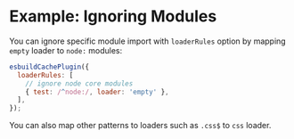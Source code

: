 # Example: Ignoring Modules

You can ignore specific module import with `loaderRules` option by mapping
`empty` loader to `node:` modules:

```javascript
esbuildCachePlugin({
  loaderRules: [
    // ignore node core modules
    { test: /^node:/, loader: 'empty' },
  ],
});
```

You can also map other patterns to loaders such as `.css$` to `css` loader.
